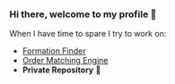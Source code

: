 ### Hi there, welcome to my profile 👋
When I have time to spare I try to work on:
- [Formation Finder](https://github.com/nicoloridulfo/Formation-Finder)
- [Order Matching Engine](https://github.com/nicoloridulfo/Order-Matching-Engine)
- **Private Repository** 🤫
